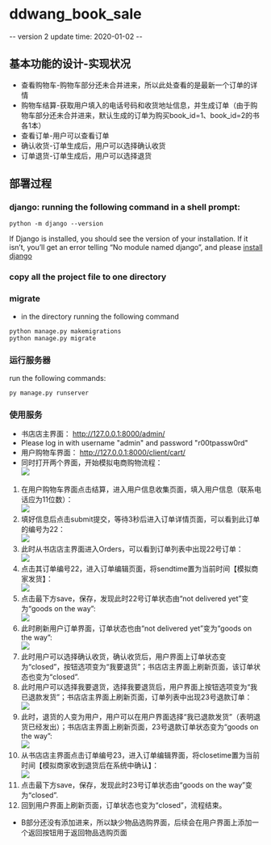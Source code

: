 # ddwang_book_sale
-- version 2       update time: 2020-01-02 --
## 基本功能的设计-实现状况
* 查看购物车-购物车部分还未合并进来，所以此处查看的是最新一个订单的详情
* 购物车结算-获取用户填入的电话号码和收货地址信息，并生成订单（由于购物车部分还未合并进来，默认生成的订单为购买book_id=1、book_id=2的书各1本）
* 查看订单-用户可以查看订单
* 确认收货-订单生成后，用户可以选择确认收货
* 订单退货-订单生成后，用户可以选择退货
## 部署过程
### django: running the following command in a shell prompt:
```
python -m django --version
```
If Django is installed, you should see the version of your installation. If it isn’t, you’ll get an error telling “No module named django”, and please [install django](https://docs.djangoproject.com/en/3.0/intro/install/)
### copy all the project file to one directory
### migrate
* in the directory running the following command
```
python manage.py makemigrations
python manage.py migrate
```
### 运行服务器
run the following commands:
```
py manage.py runserver
```
### 使用服务
* 书店店主界面： http://127.0.0.1:8000/admin/
* Please log in with username "admin" and password "r00tpassw0rd"
* 用户购物车界面： http://127.0.0.1:8000/client/cart/
* 同时打开两个界面，开始模拟电商购物流程：  
![](https://github.com/TONGJINGLV/ddwang_book_sale/blob/master/C_BING/Project/img/pages.png)  
1. 在用户购物车界面点击结算，进入用户信息收集页面，填入用户信息（联系电话应为11位数）：  
![](https://github.com/TONGJINGLV/ddwang_book_sale/blob/master/C_BING/Project/img/info.png)  
2. 填好信息后点击submit提交，等待3秒后进入订单详情页面，可以看到此订单的编号为22：  
![](https://github.com/TONGJINGLV/ddwang_book_sale/blob/master/C_BING/Project/img/order.png)  
3. 此时从书店店主界面进入Orders，可以看到订单列表中出现22号订单：  
![](https://github.com/TONGJINGLV/ddwang_book_sale/blob/master/C_BING/Project/img/orderlist.png)  
4. 点击其订单编号22，进入订单编辑页面，将sendtime置为当前时间【模拟商家发货】：  
![](https://github.com/TONGJINGLV/ddwang_book_sale/blob/master/C_BING/Project/img/changeorder.png)  
5. 点击最下方save，保存，发现此时22号订单状态由“not delivered yet”变为“goods on the way”:  
![](https://github.com/TONGJINGLV/ddwang_book_sale/blob/master/C_BING/Project/img/neworderlist.png)  
6. 此时刷新用户订单界面，订单状态也由“not delivered yet”变为“goods on the way”:  
![](https://github.com/TONGJINGLV/ddwang_book_sale/blob/master/C_BING/Project/img/new.png)  
7. 此时用户可以选择确认收货，确认收货后，用户界面上订单状态变为“closed”，按钮选项变为“我要退货”；书店店主界面上刷新页面，该订单状态也变为“closed”.    
8. 此时用户可以选择我要退货，选择我要退货后，用户界面上按钮选项变为“我已退款发货”；书店店主界面上刷新页面，订单列表中出现23号退款订单：  
![](https://github.com/TONGJINGLV/ddwang_book_sale/blob/master/C_BING/Project/img/returnorder.png)  
9. 此时，退货的人变为用户，用户可以在用户界面选择“我已退款发货”（表明退货已经发出）；书店店主界面上刷新页面，23号退款订单状态变为“goods on the way”:  
![](https://github.com/TONGJINGLV/ddwang_book_sale/blob/master/C_BING/Project/img/returnorderlist.png)  
10. 从书店店主界面点击订单编号23，进入订单编辑界面，将closetime置为当前时间【模拟商家收到退货后在系统中确认】：  
![](https://github.com/TONGJINGLV/ddwang_book_sale/blob/master/C_BING/Project/img/closetime.png)  
11. 点击最下方save，保存，发现此时23号订单状态由“goods on the way”变为“closed”.
12. 回到用户界面上刷新页面，订单状态也变为“closed”，流程结束。
* B部分还没有添加进来，所以缺少物品选购界面，后续会在用户界面上添加一个返回按钮用于返回物品选购页面

